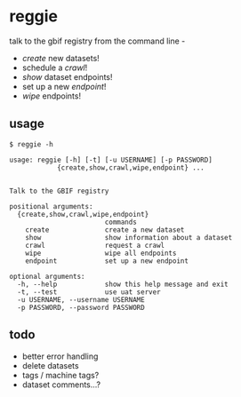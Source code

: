 # reggie

talk to the gbif registry from the command line -
  
  * _create_ new datasets!
  * schedule a _crawl_!
  * _show_ dataset endpoints!
  * set up a new _endpoint_!
  * _wipe_ endpoints!

## usage

    $ reggie -h
  
    usage: reggie [-h] [-t] [-u USERNAME] [-p PASSWORD]
                {create,show,crawl,wipe,endpoint} ...
  
  
    Talk to the GBIF registry
  
    positional arguments:
      {create,show,crawl,wipe,endpoint}
                            commands
        create              create a new dataset
        show                show information about a dataset
        crawl               request a crawl
        wipe                wipe all endpoints
        endpoint            set up a new endpoint
    
    optional arguments:
      -h, --help            show this help message and exit
      -t, --test            use uat server
      -u USERNAME, --username USERNAME
      -p PASSWORD, --password PASSWORD

## todo

* better error handling
* delete datasets
* tags / machine tags?
* dataset comments...?

